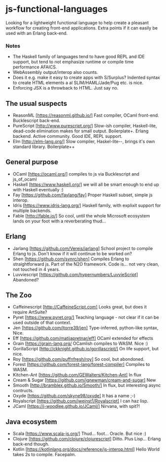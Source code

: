 # js-functional-languages
Looking for a lightweight functional language to help create a pleasant workflow for creating front-end applications. Extra points if it can easily be used with an Erlang back-end.
 
### Notes
- The Haskell family of languages tend to have good REPL and IDE support, but tend to not emphasize runtime or compile time performance AFAICS.
- WebAssembly output/interop also counts.
 - Does it e.g. make it easy to create apps with S/Surplus? Indented syntax to create HTML elements a al SLIM/HAML/Jade/Pug etc. is nice.
 - Enforcing JSX is a throwback to HTML. Just say no.

## The usual suspects
- ReasonML [https://reasonml.github.io/] Fast compiler, OCaml front-end. Bucklescript back-end.
- PureScript [http://www.purescript.org/] Slow-ish compiler, Haskell-lite, dead-code elimination makes for small output. Boilerplate+. Erlang backend. Active community. Good IDE, REPL support.
- Elm [http://elm-lang.org/] Slow compiler, Haskel-lite--, brings it's own standard library. Boilerplate++

## General purpose
- OCaml [https://ocaml.org/] compiles to js via Bucklescript and js_of_ocaml
- Haskell [https://www.haskell.org/] we will all be smart enough to end up with Haskell eventually :)
- Fay [https://github.com/faylang/fay] Proper Haskell subset, simple js interop.
- Idris [https://www.idris-lang.org/] Haskell family, with explixit support for multiple backends.
- Fable [http://fable.io/] So cool, until the whole Microsoft ecosystem lands on your foot with a reverberating thud...

## Erlang
 - Jarlang [https://github.com/Vereis/jarlang] School project to compile Erlang to js. Don't know if it will continue to be worked on?
 - Shen [https://github.com/synrc/shen] Compiles Erlang to straightforward js. Part of the N2O framework. Code is... not very clean, not touched in 4 years.
 - Luvviescript [https://github.com/hypernumbers/LuvvieScript] Abandoned?
 
## The Zoo
  - Caffeinescript [http://CaffeineScript.com] Looks great, but does it require ArtSuite?
  - Pyret [https://www.pyret.org/] Teaching language - not clear if it can be used outside of that context.
  - Jen [https://github.com/jtorre39/jen] Type-inferred, python-like syntax, Nice.
  - Eff [https://github.com/matijapretnar/eff] OCaml extended for effects
  - Grain [https://grain-lang.org/ OCamlish compiles to WASM. Nice :)
  - GorillaScript [http://ckknight.github.io/gorillascript/] On life support, but nice.
  - Roy [https://github.com/puffnfresh/roy] So cool, but abondoned.
  - Forest [https://github.com/forest-lang/forest-compiler] Compiles to WASM.
  - Kitchen-Ant [https://github.com/GEWalters/Kitchen-Ant] In flux
  - Cream & Sugar [https://github.com/jgnewman/cream-and-sugar] New
  - Smooth [http://bramblex.github.io/Smooth/] In flux, but interesting async contructs.
  - Oxyde [https://github.com/skyne98/oxyde] It has a name ;-)
  - Royalscript [https://github.com/jweinst1/Royalscript] I can haz lisp.
  - JCaml [https://j-woodlee.github.io/JCaml/] Nirvana, with spit?!
  
## Java ecosystem
   - Scala [https://www.scala-js.org/] Thud... foot... Oracle. But nice :)
   - Clojure [https://github.com/clojure/clojurescript] Ditto. Plus Lisp... Erlang back-end though.
   - Kotlin [https://kotlinlang.org/docs/reference/js-interop.html] Hello World takes 2s to compile. Facepalm.
 
   
  
